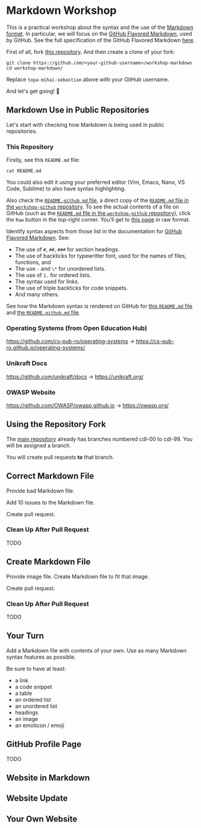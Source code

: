# Markdown Workshop

This is a practical workshop about the syntax and the use of the [Markdown format](https://www.markdownguide.org/basic-syntax/).
In particular, we will focus on the [GitHub Flavored Markdown](https://docs.github.com/en/get-started/writing-on-github/getting-started-with-writing-and-formatting-on-github/basic-writing-and-formatting-syntax), used by GitHub.
See the full specification of the GitHub Flavored Markdown [here](https://github.github.com/gfm/).

First of all, fork [this repository](https://github.com/rosedu/workshop-markdown).
And then create a clone of your fork:

```console
git clone https://github.com/<your-github-username>/workshop-markdown
cd workshop-markdown/
```

Replace `topa-mihai-sebastian` above with your GitHub username.

And let's get going! 🚀

## Markdown Use in Public Repositories

Let's start with checking how Markdown is being used in public repositories.

### This Repository

Firstly, see this `README.md` file:

```console
cat README.md
```

You could also edit it using your preferred editor (Vim, Emacs, Nano, VS Code, Sublime) to also have syntax highlighting.

Also check the [`README.github.md` file](#README.github.md), a direct copy of the [`README.md` file in the `workshop-github` repository](https://github.com/rosedu/workshop-github).
To see the actual contents of a file on GitHub (such as the [`README.md` file in the `workshop-github` repository](https://github.com/rosedu/workshop-github)), click the `Raw` button in the top-right corner.
You'll get to [this page](https://raw.githubusercontent.com/rosedu/workshop-github/refs/heads/main/README.md) in raw format.

Identify syntax aspects from those list in the documentation for [GitHub Flavored Markdown](https://docs.github.com/en/get-started/writing-on-github/getting-started-with-writing-and-formatting-on-github/basic-writing-and-formatting-syntax).
See:

- The use of `#`, `##`, `###` for section headings.
- The use of backticks for typewritter font, used for the names of files, functions, and 
- The use `-` and `\*` for unordered lists.
- The use of `1.` for ordered lists.
- The syntax used for links.
- The use of triple backticks for code snippets.
- And many others.

See how the Markdown syntax is rendered on GitHub for [this `README.md` file](TODO) and [the `README.github.md` file](TODO).

### Operating Systems (from Open Education Hub)

https://github.com/cs-pub-ro/operating-systems -> https://cs-pub-ro.github.io/operating-systems/

### Unikraft Docs

https://github.com/unikraft/docs -> https://unikraft.org/

### OWASP Website

https://github.com/OWASP/owasp.github.io -> https://owasp.org/

## Using the Repository Fork

The [main repository](https://github.com/rosedu/workshop-markdown) already has branches numbered cdl-00 to cdl-99.
You will be assigned a branch.

You will create pull requests **to** that branch.

## Correct Markdown File

Provide bad Markdown file.

Add 10 issues to the Markdown file.

Create pull request.

### Clean Up After Pull Request

TODO

## Create Markdown File

Provide image file.
Create Markdown file to fit that image.

Create pull request.

### Clean Up After Pull Request

TODO

## Your Turn

Add a Markdown file with contents of your own.
Use as many Markdown syntax features as possible.

Be sure to have at least:

- a link
- a code snippet
- a table
- an ordered list
- an unordered list
- headings
- an image
- an emoticon / emoji

## GitHub Profile Page

TODO

## Website in Markdown

## Website Update

## Your Own Website
